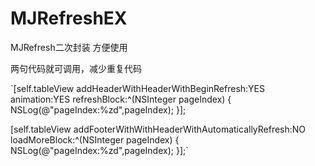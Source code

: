 # MJRefreshEX
MJRefresh二次封装 方便使用

两句代码就可调用，减少重复代码

`[self.tableView addHeaderWithHeaderWithBeginRefresh:YES animation:YES refreshBlock:^(NSInteger pageIndex) {
        NSLog(@"pageIndex:%zd",pageIndex);
    }];
    
[self.tableView addFooterWithWithHeaderWithAutomaticallyRefresh:NO loadMoreBlock:^(NSInteger pageIndex) {
        NSLog(@"pageIndex:%zd",pageIndex);
 }];`
